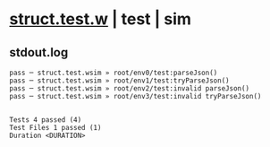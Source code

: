 # [struct.test.w](../../../../../../examples/tests/sdk_tests/std/struct.test.w) | test | sim

## stdout.log
```log
pass ─ struct.test.wsim » root/env0/test:parseJson()           
pass ─ struct.test.wsim » root/env1/test:tryParseJson()        
pass ─ struct.test.wsim » root/env2/test:invalid parseJson()   
pass ─ struct.test.wsim » root/env3/test:invalid tryParseJson()
 
 
Tests 4 passed (4)
Test Files 1 passed (1)
Duration <DURATION>
```

